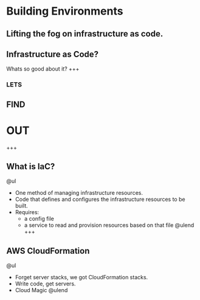 [comment]: <> (https://gitpitch.com/willstobo/spps-brownbags/master?p=how-we-build-environments)
# Building Environments
Lifting the fog on infrastructure as code.
---
## Infrastructure as Code?
Whats so good about it? 
+++
### LETS
## FIND
# OUT
+++
## What is IaC?
@ul
- One method of managing infrastructure resources.
- Code that defines and configures the infrastructure resources to be built.
- Requires:
    - a config file 
    - a service to read and provision resources based on that file 
@ulend
+++
## AWS CloudFormation
@ul
- Forget server stacks, we got CloudFormation stacks.
- Write code, get servers.
- Cloud Magic
@ulend

